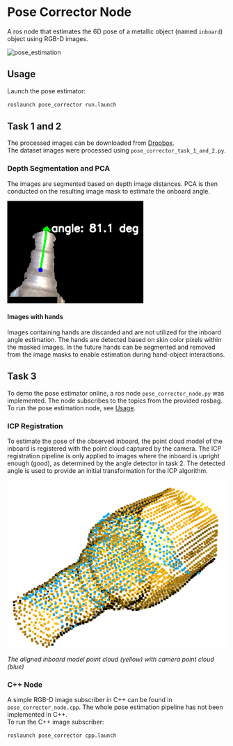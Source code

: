 # Pose Corrector Node

A ros node that estimates the 6D pose of a metallic object (named `inboard`) object using RGB-D images.

![pose_estimation](docs/imgs/pose_estimation.gif)

## Usage

Launch the pose estimator:

```bash
roslaunch pose_corrector run.launch
```

## Task 1 and 2

The processed images can be downloaded from [Dropbox](https://www.dropbox.com/scl/fi/qdewpt0c1vashpqjvtcr1/results_media.zip?rlkey=p0g0vmctulwojhy25oz78qad8&st=uls3zktj&dl=0).  
The dataset images were processed using `pose_corrector_task_1_and_2.py`.

### Depth Segmentation and PCA

The images are segmented based on depth image distances. PCA is then conducted on the resulting image mask to estimate the onboard angle.

![segmentation_pca_example.png](docs/imgs/segmentation_pca_example.png)

#### Images with hands

Images containing hands are discarded and are not utilized for the inboard angle estimation. The hands are detected based on skin color pixels within the masked images.
In the future hands can be segmented and removed from the image masks to enable estimation during hand-object interactions.

## Task 3

To demo the pose estimator online, a ros node `pose_corrector_node.py` was implemented. The node subscribes to the topics from the provided rosbag.
To run the pose estimation node, see [Usage](##Usage).

### ICP Registration

To estimate the pose of the observed inboard, the point cloud model of the inboard is registered with the point cloud captured by the camera. The ICP registration pipeline is only applied to images where the inboard is upright enough (good), as determined by the angle detector in task 2. The detected angle is used to provide an initial transformation for the ICP algorithm.

![ICP](docs/imgs/icp_example.png)

*The aligned inboard model point cloud (yellow) with camera point cloud (blue)*

### C++ Node

A simple RGB-D image subscriber in C++ can be found in `pose_corrector_node.cpp`. The whole pose estimation pipeline has not been implemented in C++.  
To run the C++ image subscriber:

```bash
roslaunch pose_corrector cpp.launch
```